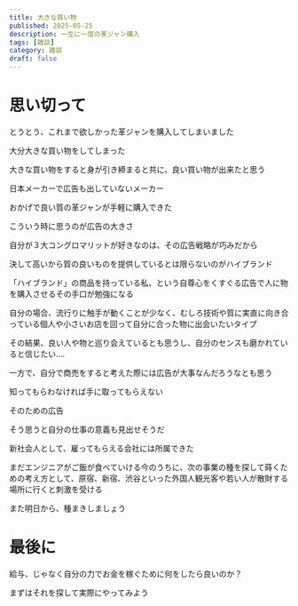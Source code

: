 ```yaml
---
title: 大きな買い物
published: 2025-05-25
description: 一生に一度の革ジャン購入
tags: [雑談]
category: 雑談
draft: false
---
```

# 思い切って

とうとう、これまで欲しかった革ジャンを購入してしまいました

大分大きな買い物をしてしまった

大きな買い物をすると身が引き締まると共に、良い買い物が出来たと思う

日本メーカーで広告も出していないメーカー

おかげで良い質の革ジャンが手軽に購入できた

こういう時に思うのが広告の大きさ

自分が３大コングロマリットが好きなのは、その広告戦略が巧みだから

決して高いから質の良いものを提供しているとは限らないのがハイブランド

「ハイブランド」の商品を持っている私、という自尊心をくすぐる広告で人に物を購入させるその手口が勉強になる

自分の場合、流行りに触手が動くことが少なく、むしろ技術や質に実直に向き合っている個人や小さいお店を回って自分に合った物に出会いたいタイプ

その結果、良い人や物と巡り会えているとも思うし、自分のセンスも磨かれていると信じたい....

一方で、自分で商売をすると考えた際には広告が大事なんだろうなとも思う

知ってもらわなければ手に取ってもらえない

そのための広告

そう思うと自分の仕事の意義も見出せそうだ

新社会人として、雇ってもらえる会社には所属できた

まだエンジニアがご飯が食べていける今のうちに、次の事業の種を探して蒔くための考え方として、原宿、新宿、渋谷といった外国人観光客や若い人が散財する場所に行くと刺激を受ける

また明日から、種まきしましょう

# 最後に

給与、じゃなく自分の力でお金を稼ぐために何をしたら良いのか？

まずはそれを探して実際にやってみよう 
